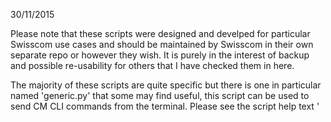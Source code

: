 30/11/2015

Please note that these scripts were designed and develped for particular Swisscom use cases and should be maintained by Swisscom in their own separate repo or however they wish. 
It is purely in the interest of backup and possible re-usability for others that I have checked them in here.

The majority of these scripts are quite specific but there is one in particular named 'generic.py' that some may find useful, this script can be used to send CM CLI commands from the terminal. Please see the script help text '<script> -h' for more.

NOTE: Username/Password and other configuration must be changed within the scripts if they are to be re-used at any stage.
